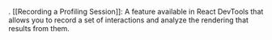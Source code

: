 . [[Recording a Profiling Session]]: A feature available in React DevTools that allows you to record a set of interactions and analyze the rendering that results from them.